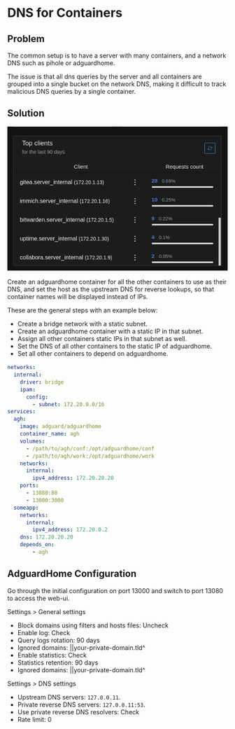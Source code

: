 # DNS for Containers

## Problem

The common setup is to have a server with many containers, and a network DNS such as pihole or adguardhome.

The issue is that all dns queries by the server and all containers are grouped into a single bucket on the network DNS, making it difficult to track malicious DNS queries by a single container.

## Solution

![Container DNS](images/container_dns.png)

Create an adguardhome container for all the other containers to use as their DNS, and set the host as the upstream DNS for reverse lookups, so that container names will be displayed instead of IPs.

These are the general steps with an example below:

- Create a bridge network with a static subnet.
- Create an adguardhome container with a static IP in that subnet.
- Assign all other containers static IPs in that subnet as well.
- Set the DNS of all other containers to the static IP of adguardhome.
- Set all other containers to depend on adguardhome.

```yaml
networks:
  internal:
    driver: bridge
    ipam:
      config:
        - subnet: 172.20.0.0/16
services:
  agh:
    image: adguard/adguardhome
    container_name: agh
    volumes:
      - /path/to/agh/conf:/opt/adguardhome/conf
      - /path/to/agh/work:/opt/adguardhome/work
    networks:
      internal:
        ipv4_address: 172.20.20.20
    ports:
      - 13080:80
      - 13000:3000
  someapp:
    networks:
      internal:
        ipv4_address: 172.20.0.2
    dns: 172.20.20.20
    depends_on:
        - agh
```

## AdguardHome Configuration

Go through the initial configuration on port 13000 and switch to port 13080 to access the web-ui.

Settings > General settings

- Block domains using filters and hosts files: Uncheck
- Enable log: Check
- Query logs rotation: 90 days
- Ignored domains: ||your-private-domain.tld^
- Enable statistics: Check
- Statistics retention: 90 days
- Ignored domains: ||your-private-domain.tld^

Settings > DNS settings

- Upstream DNS servers: `127.0.0.11`.
- Private reverse DNS servers: `127.0.0.11:53`.
- Use private reverse DNS resolvers: Check
- Rate limit: 0
